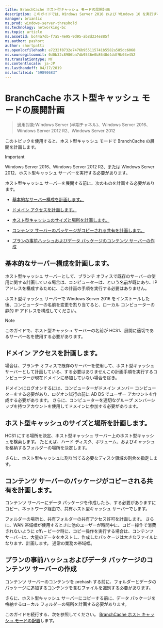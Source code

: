 ```yaml
---
title: BranchCache ホスト型キャッシュ モードの展開計画
description: このガイドでは、Windows Server 2016 および Windows 10 を実行するコンピューターでホスト型キャッシュ モードで BranchCache の展開の説明
manager: brianlic
ms.prod: windows-server-threshold
ms.technology: networking-bc
ms.topic: article
ms.assetid: bc44a7db-f7a5-4e95-9d95-ab8d334e885f
ms.author: pashort
author: shortpatti
ms.openlocfilehash: e7232f8732e7476b955115741b5582a585dc6068
ms.sourcegitcommit: 0d0b32c8986ba7db9536e0b8648d4ddf9b03e452
ms.translationtype: MT
ms.contentlocale: ja-JP
ms.lasthandoff: 04/17/2019
ms.locfileid: "59890683"
---
```

# <a name="branchcache-hosted-cache-mode-deployment-planning"></a>BranchCache ホスト型キャッシュ モードの展開計画

>適用対象:Windows Server (半期チャネル)、Windows Server 2016、Windows Server 2012 R2、Windows Server 2012

このトピックを使用すると、ホスト型キャッシュ モードで BranchCache の展開を計画します。

>[!IMPORTANT]
>Windows Server 2016、Windows Server 2012 R2、または Windows Server 2012、ホスト型キャッシュ サーバーを実行する必要があります。

ホスト型キャッシュ サーバーを展開する前に、次のものを計画する必要があります。

- [基本的なサーバー構成を計画します。](#bkmk_basic)

- [ドメイン アクセスを計画します。](#bkmk_domain)

- [ホスト型キャッシュのサイズと場所を計画します。](#bkmk_cachelocation)

- [コンテンツ サーバーのパッケージがコピーされる共有を計画します。](#bkmk_package)

- [プランの事前ハッシュおよびデータ パッケージのコンテンツ サーバーの作成](#bkmk_prehash)

## <a name="bkmk_basic"></a>基本的なサーバー構成を計画します。
  
ホスト型キャッシュ サーバーとして、ブランチ オフィスで既存のサーバーの使用に関する計画している場合は、コンピューターは、という名前が既にあり、IP アドレスを構成するために、この計画の手順を実行する必要はありません。

ホスト型キャッシュ サーバーで Windows Server 2016 をインストールした後、コンピューターの名前を変更を割り当てると、ローカル コンピューターの静的 IP アドレスを構成してください。

>[!NOTE]
>このガイドで、ホスト型キャッシュ サーバーの名前が HCS1、展開に適切であるサーバー名を使用する必要があります。

## <a name="bkmk_domain"></a>ドメイン アクセスを計画します。

場合は、ブランチ オフィスで既存のサーバーを使用して、ホスト型キャッシュ サーバーとして計画している、する必要はありませんこの計画手順を実行するコンピューターが現在ドメインに参加していない場合を除き。
  
ドメインにログオンするには、コンピューターがドメイン メンバー コンピューターをする必要があり、ログオン試行の前に AD DS でユーザー アカウントを作成する必要があります。 さらに、コンピューターを適切なグループ メンバーシップを持つアカウントを使用してドメインに参加する必要があります。

## <a name="bkmk_cachelocation"></a>ホスト型キャッシュのサイズと場所を計画します。

HCS1 にする場所を決定、ホスト型キャッシュ サーバー上のホスト型キャッシュを検索します。 たとえば、ハード ディスク、ボリューム、およびキャッシュを格納するフォルダーの場所を決定します。

さらに、ホスト型キャッシュに割り当てる必要なディスク領域の割合を指定します。

## <a name="bkmk_package"></a>コンテンツ サーバーのパッケージがコピーされる共有を計画します。

コンテンツ サーバーにデータ パッケージを作成したら、する必要がありますにコピー、ネットワーク経由で、共有ホスト型キャッシュ サーバーでします。

フォルダーの場所と、共有フォルダーの共有アクセス許可を計画します。 さらに、WAN 帯域幅が使用するときに他のユーザーが時間中に、コピー操作で消費されないように off\ – ピーク時に、コピー操作を実行する場合は、コンテンツ サーバーは、大量のデータをホストし、作成したパッケージは大きなファイルになります、計画します。 通常の業務の帯域幅。

## <a name="bkmk_prehash"></a>プランの事前ハッシュおよびデータ パッケージのコンテンツ サーバーの作成

コンテンツ サーバーのコンテンツを prehash する前に、フォルダーとデータのパッケージに追加するコンテンツを含むファイルを識別する必要があります。 

さらに、ホスト型キャッシュ サーバーにコピーする前に、データ パッケージを格納するローカル フォルダーの場所を計画する必要があります。

このガイドを続行する、次を参照してください。 [BranchCache ホスト キャッシュ モードの配置](4-Bc-Hcm-Deployment.md)します。
